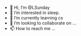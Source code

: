 - 👋 Hi, I’m @LSunday
- 👀 I’m interested in sleep.
- 🌱 I’m currently learning cs
- 💞️ I’m looking to collaborate on ...
- 📫 How to reach me ...

<!---
LSunday/LSunday is a ✨ special ✨ repository because its `README.md` (this file) appears on your GitHub profile.
You can click the Preview link to take a look at your changes.
--->
